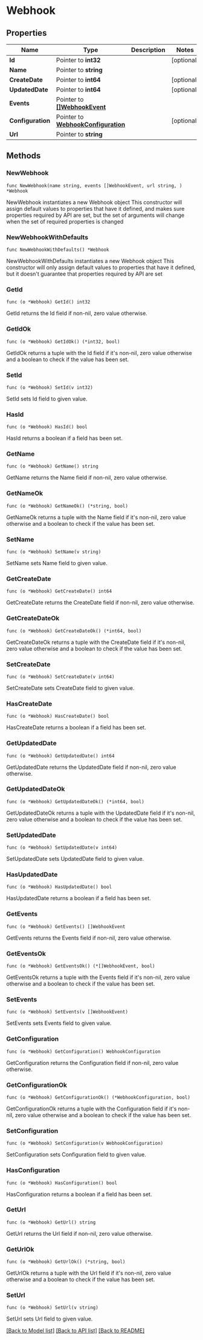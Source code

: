 # Webhook

## Properties

Name | Type | Description | Notes
------------ | ------------- | ------------- | -------------
**Id** | Pointer to **int32** |  | [optional] 
**Name** | Pointer to **string** |  | 
**CreateDate** | Pointer to **int64** |  | [optional] 
**UpdatedDate** | Pointer to **int64** |  | [optional] 
**Events** | Pointer to [**[]WebhookEvent**](webhookEvent.md) |  | 
**Configuration** | Pointer to [**WebhookConfiguration**](webhook_configuration.md) |  | [optional] 
**Url** | Pointer to **string** |  | 

## Methods

### NewWebhook

`func NewWebhook(name string, events []WebhookEvent, url string, ) *Webhook`

NewWebhook instantiates a new Webhook object
This constructor will assign default values to properties that have it defined,
and makes sure properties required by API are set, but the set of arguments
will change when the set of required properties is changed

### NewWebhookWithDefaults

`func NewWebhookWithDefaults() *Webhook`

NewWebhookWithDefaults instantiates a new Webhook object
This constructor will only assign default values to properties that have it defined,
but it doesn't guarantee that properties required by API are set

### GetId

`func (o *Webhook) GetId() int32`

GetId returns the Id field if non-nil, zero value otherwise.

### GetIdOk

`func (o *Webhook) GetIdOk() (*int32, bool)`

GetIdOk returns a tuple with the Id field if it's non-nil, zero value otherwise
and a boolean to check if the value has been set.

### SetId

`func (o *Webhook) SetId(v int32)`

SetId sets Id field to given value.

### HasId

`func (o *Webhook) HasId() bool`

HasId returns a boolean if a field has been set.

### GetName

`func (o *Webhook) GetName() string`

GetName returns the Name field if non-nil, zero value otherwise.

### GetNameOk

`func (o *Webhook) GetNameOk() (*string, bool)`

GetNameOk returns a tuple with the Name field if it's non-nil, zero value otherwise
and a boolean to check if the value has been set.

### SetName

`func (o *Webhook) SetName(v string)`

SetName sets Name field to given value.


### GetCreateDate

`func (o *Webhook) GetCreateDate() int64`

GetCreateDate returns the CreateDate field if non-nil, zero value otherwise.

### GetCreateDateOk

`func (o *Webhook) GetCreateDateOk() (*int64, bool)`

GetCreateDateOk returns a tuple with the CreateDate field if it's non-nil, zero value otherwise
and a boolean to check if the value has been set.

### SetCreateDate

`func (o *Webhook) SetCreateDate(v int64)`

SetCreateDate sets CreateDate field to given value.

### HasCreateDate

`func (o *Webhook) HasCreateDate() bool`

HasCreateDate returns a boolean if a field has been set.

### GetUpdatedDate

`func (o *Webhook) GetUpdatedDate() int64`

GetUpdatedDate returns the UpdatedDate field if non-nil, zero value otherwise.

### GetUpdatedDateOk

`func (o *Webhook) GetUpdatedDateOk() (*int64, bool)`

GetUpdatedDateOk returns a tuple with the UpdatedDate field if it's non-nil, zero value otherwise
and a boolean to check if the value has been set.

### SetUpdatedDate

`func (o *Webhook) SetUpdatedDate(v int64)`

SetUpdatedDate sets UpdatedDate field to given value.

### HasUpdatedDate

`func (o *Webhook) HasUpdatedDate() bool`

HasUpdatedDate returns a boolean if a field has been set.

### GetEvents

`func (o *Webhook) GetEvents() []WebhookEvent`

GetEvents returns the Events field if non-nil, zero value otherwise.

### GetEventsOk

`func (o *Webhook) GetEventsOk() (*[]WebhookEvent, bool)`

GetEventsOk returns a tuple with the Events field if it's non-nil, zero value otherwise
and a boolean to check if the value has been set.

### SetEvents

`func (o *Webhook) SetEvents(v []WebhookEvent)`

SetEvents sets Events field to given value.


### GetConfiguration

`func (o *Webhook) GetConfiguration() WebhookConfiguration`

GetConfiguration returns the Configuration field if non-nil, zero value otherwise.

### GetConfigurationOk

`func (o *Webhook) GetConfigurationOk() (*WebhookConfiguration, bool)`

GetConfigurationOk returns a tuple with the Configuration field if it's non-nil, zero value otherwise
and a boolean to check if the value has been set.

### SetConfiguration

`func (o *Webhook) SetConfiguration(v WebhookConfiguration)`

SetConfiguration sets Configuration field to given value.

### HasConfiguration

`func (o *Webhook) HasConfiguration() bool`

HasConfiguration returns a boolean if a field has been set.

### GetUrl

`func (o *Webhook) GetUrl() string`

GetUrl returns the Url field if non-nil, zero value otherwise.

### GetUrlOk

`func (o *Webhook) GetUrlOk() (*string, bool)`

GetUrlOk returns a tuple with the Url field if it's non-nil, zero value otherwise
and a boolean to check if the value has been set.

### SetUrl

`func (o *Webhook) SetUrl(v string)`

SetUrl sets Url field to given value.



[[Back to Model list]](../README.md#documentation-for-models) [[Back to API list]](../README.md#documentation-for-api-endpoints) [[Back to README]](../README.md)


